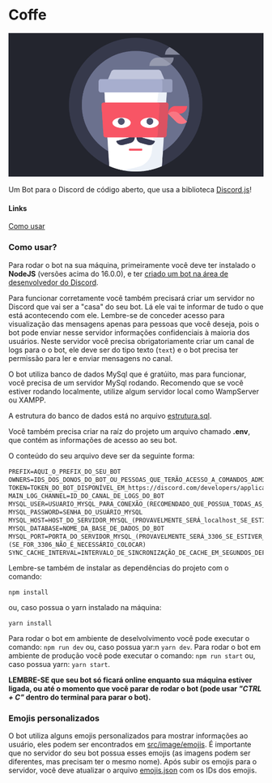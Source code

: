 # Coffe

![Banner Coffee](src/image/coffee-zorro-16x9.png)

Um Bot para o Discord de código aberto, que usa a biblioteca [Discord.js](https://discord.js.org/#/)!


#### Links
[Como usar](#Como-usar)

### Como usar?
Para rodar o bot na sua máquina, primeiramente você deve ter instalado o **NodeJS** (versões acima do 16.0.0), e ter [criado um bot na área de desenvolvedor do Discord](https://discord.com/developers/applications).

Para funcionar corretamente você também precisará criar um servidor no Discord que vai ser a "casa" do seu bot. Lá ele vai te informar de tudo o que está acontecendo com ele. Lembre-se de conceder acesso para visualização das mensagens apenas para pessoas que você deseja, pois o bot pode enviar nesse servidor informações confidenciais à maioria dos usuários. Neste servidor você precisa obrigatoriamente criar um canal de logs para o o bot, ele deve ser do tipo texto (`text`) e o bot precisa ter permissão para ler e enviar mensagens no canal. 

O bot utiliza banco de dados MySql que é gratúito, mas para funcionar, você precisa de um servidor MySql rodando. Recomendo que se você estiver rodando localmente, utilize algum servidor local como WampServer ou XAMPP.

A estrutura do banco de dados está no arquivo [estrutura.sql](./estrutura.sql).

Você também precisa criar na raíz do projeto um arquivo chamado **.env**, que contém as informações de acesso ao seu bot.

O conteúdo do seu arquivo deve ser da seguinte forma:

```
PREFIX=AQUI_O_PREFIX_DO_SEU_BOT
OWNERS=IDS_DOS_DONOS_DO_BOT_OU_PESSOAS_QUE_TERÃO_ACESSO_A_COMANDOS_ADMINISTRATIVOS_DO_BOT_SEPARADOS_POR_VÍRGULA_SEM_ESPAÇO
TOKEN=TOKEN_DO_BOT_DISPONÍVEL_EM_https://discord.com/developers/applications
MAIN_LOG_CHANNEL=ID_DO_CANAL_DE_LOGS_DO_BOT
MYSQL_USER=USUARIO_MYSQL_PARA_CONEXÃO_(RECOMENDADO_QUE_POSSUA_TODAS_AS_PERMISSÕES)
MYSQL_PASSWORD=SENHA_DO_USUÁRIO_MYSQL
MYSQL_HOST=HOST_DO_SERVIDOR_MYSQL_(PROVAVELMENTE_SERÁ_localhost_SE_ESTIVER_RODANDO_LOCALMENTE)
MYSQL_DATABASE=NOME_DA_BASE_DE_DADOS_DO_BOT
MYSQL_PORT=PORTA_DO_SERVIDOR_MYSQL_(PROVAVELMENTE_SERÁ_3306_SE_ESTIVER_RODANDO_LOCALMENTE)(SE_FOR_3306_NÃO_É_NECESSÁRIO_COLOCAR)
SYNC_CACHE_INTERVAL=INTERVALO_DE_SINCRONIZAÇÃO_DE_CACHE_EM_SEGUNDOS_DEFAULT_15(OPCIONAL)
```

Lembre-se também de instalar as dependências do projeto com o comando:
```
npm install
```
ou, caso possua o yarn instalado na máquina:
```
yarn install
```

Para rodar o bot em ambiente de deselvolvimento você pode executar o comando: `npm run dev` ou, caso possua yar:n `yarn dev`.
Para rodar o bot em ambiente de produção você pode executar o comando: `npm run start` ou, caso possua yarn: `yarn start`.


**LEMBRE-SE que seu bot só ficará online enquanto sua máquina estiver ligada, ou até o momento que você parar de rodar o bot (pode usar *"CTRL + C"* dentro do terminal para parar o bot).**

### Emojis personalizados

O bot utiliza alguns emojis personalizados para mostrar informações ao usuário, eles podem ser encontrados em [src/image/emojis](src/image/emojis). É importante que no servidor do seu bot possua esses emojis (as imagens podem ser diferentes, mas precisam ter o mesmo nome). Após subir os emojis para o servidor, você deve atualizar o arquivo [emojis.json](./src/utils/emojis.json) com os IDs dos emojis.
